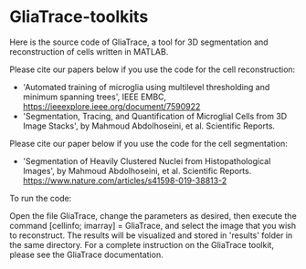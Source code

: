# GliaTrace-toolkits
Here is the source code of GliaTrace, a tool for 3D segmentation and reconstruction of cells written in MATLAB.

Please cite our papers below if you use the code for the cell reconstruction: 

- 'Automated training of microglia using multilevel thresholding and minimum spanning trees', IEEE EMBC, https://ieeexplore.ieee.org/document/7590922
- 'Segmentation, Tracing, and Quantification of Microglial Cells from 3D Image Stacks', by Mahmoud Abdolhoseini, et al. Scientific Reports.

Please cite our paper below if you use the code for the cell segmentation: 
- 'Segmentation of Heavily Clustered Nuclei from Histopathological Images', by Mahmoud Abdolhoseini, et al. Scientific Reports.
https://www.nature.com/articles/s41598-019-38813-2

To run the code:

Open the file GliaTrace, change the parameters as desired, then execute the command [cellinfo; imarray] = GliaTrace, and select the image that you wish to reconstruct. The results will be visualized and stored in 'results' folder in the same directory. For a complete instruction on the GliaTrace toolkit, please see the GliaTrace documentation.
